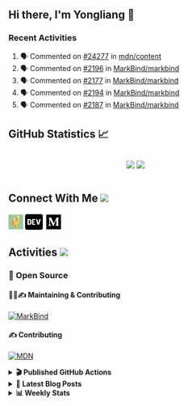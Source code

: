 ## Hi there, I'm Yongliang 👋

### Recent Activities

<!--START_SECTION:activity-->
1. 🗣 Commented on [#24277](https://github.com/mdn/content/issues/24277) in [mdn/content](https://github.com/mdn/content)
2. 🗣 Commented on [#2196](https://github.com/MarkBind/markbind/issues/2196) in [MarkBind/markbind](https://github.com/MarkBind/markbind)
3. 🗣 Commented on [#2177](https://github.com/MarkBind/markbind/issues/2177) in [MarkBind/markbind](https://github.com/MarkBind/markbind)
4. 🗣 Commented on [#2194](https://github.com/MarkBind/markbind/issues/2194) in [MarkBind/markbind](https://github.com/MarkBind/markbind)
5. 🗣 Commented on [#2187](https://github.com/MarkBind/markbind/issues/2187) in [MarkBind/markbind](https://github.com/MarkBind/markbind)
<!--END_SECTION:activity-->

## GitHub Statistics :chart_with_upwards_trend:
<div align="center">
<div style="display: flex; align-items: center; justify-content: center;">

[![](https://github-readme-stats-tlylt.vercel.app/api?username=tlylt&show_icons=true&theme=tokyonight&hide_border=true&locale=en)](https://github.com/tlylt)
[![](https://github-readme-streak-stats.herokuapp.com/?user=tlylt&theme=tokyonight&hide_border=true)](https://github.com/tlylt)
</div>
</div>

## Connect With Me <img src="https://media.giphy.com/media/2wh5K5yE3ulp3xgYcG/giphy-downsized.gif" width="30">

<a href="https://www.yongliangliu.com/" target="_blank"><img align="center" src="static/site-icon.png" alt="yongliangliu.com" height="29" width="29" /></a>
<a href="https://dev.to/tlylt" target="_blank"><img align="center" src="static/dev-badge.svg" alt="dev.to/tlylt" height="35" width="35" /></a>
<a href="https://tlylt.medium.com" target="_blank"><img align="center" src="static/medium.png" alt="tlylt.medium.com" height="35" width="35" /></a>

## Activities <img src="https://media.giphy.com/media/WUlplcMpOCEmTGBtBW/giphy.gif" width="30">

### 🔭 Open Source

#### 👷‍♂️✍️ Maintaining & Contributing
[![MarkBind](https://github-readme-stats-tlylt.vercel.app/api/pin/?username=markbind&repo=markbind)](https://github.com/MarkBind/markbind)

#### ✍️ Contributing
[![MDN](https://github-readme-stats-tlylt.vercel.app/api/pin/?username=mdn&repo=content)](https://github.com/mdn/content)

<details>
<summary> <b>🎬 Published GitHub Actions </b> </summary>

[![install-graphviz](https://github-readme-stats-tlylt.vercel.app/api/pin/?username=tlylt&repo=install-graphviz)](https://github.com/tlylt/install-graphviz)

[![reposense-action](https://github-readme-stats-tlylt.vercel.app/api/pin/?username=tlylt&repo=reposense-action)](https://github.com/tlylt/reposense-action)

[![markbin-action](https://github-readme-stats-tlylt.vercel.app/api/pin/?username=markbind&repo=markbind-action)](https://github.com/MarkBind/markbind-action)

</details>

<details>
<summary> <b>📕 Latest Blog Posts</b> </summary>

<!-- BLOG-POST-LIST:START -->
- [Deploy a ChatGPT API Server in no time](https://www.yongliangliu.com/blog/chatgpt-nextjs-server/)
- [Creating a regex-based Markdown parser in TypeScript](https://www.yongliangliu.com/blog/rmark/)
- [Create VSCode Snippets for Markdown Blog Workflows](https://www.yongliangliu.com/blog/vscode-snippets/)
- [Brag Doc 2023](https://www.yongliangliu.com/blog/brag-doc-2023/)
- [My Journey into Open Source](https://www.yongliangliu.com/blog/my-journey-into-open-source/)
<!-- BLOG-POST-LIST:END -->

</details>

<details>
<summary> <b>📊 Weekly Stats</b> </summary>

<!--START_SECTION:waka-->
![Code Time](http://img.shields.io/badge/Code%20Time-849%20hrs%2058%20mins-blue)

**🐱 My GitHub Data** 

> 📦 605.4 kB Used in GitHub's Storage 
 > 
> 🏆 696 Contributions in the Year 2023
 > 
> 🚫 Not Opted to Hire
 > 
> 📜 166 Public Repositories 
 > 
> 🔑 29 Private Repositories 
 > 
**I'm an Early 🐤** 

```text
🌞 Morning                1734 commits        ██████████░░░░░░░░░░░░░░░   40.96 % 
🌆 Daytime                1181 commits        ███████░░░░░░░░░░░░░░░░░░   27.90 % 
🌃 Evening                1187 commits        ███████░░░░░░░░░░░░░░░░░░   28.04 % 
🌙 Night                  131 commits         █░░░░░░░░░░░░░░░░░░░░░░░░   03.09 % 
```
📅 **I'm Most Productive on Sunday** 

```text
Monday                   633 commits         ████░░░░░░░░░░░░░░░░░░░░░   14.95 % 
Tuesday                  629 commits         ████░░░░░░░░░░░░░░░░░░░░░   14.86 % 
Wednesday                603 commits         ████░░░░░░░░░░░░░░░░░░░░░   14.25 % 
Thursday                 591 commits         ███░░░░░░░░░░░░░░░░░░░░░░   13.96 % 
Friday                   570 commits         ███░░░░░░░░░░░░░░░░░░░░░░   13.47 % 
Saturday                 513 commits         ███░░░░░░░░░░░░░░░░░░░░░░   12.12 % 
Sunday                   694 commits         ████░░░░░░░░░░░░░░░░░░░░░   16.39 % 
```


📊 **This Week I Spent My Time On** 

```text
🕑︎ Time Zone: Asia/Singapore

💬 Programming Languages: 
Markdown                 10 hrs 50 mins      ██████████░░░░░░░░░░░░░░░   41.18 % 
TypeScript               8 hrs 12 mins       ████████░░░░░░░░░░░░░░░░░   31.13 % 
C#                       2 hrs 26 mins       ██░░░░░░░░░░░░░░░░░░░░░░░   09.29 % 
HTML                     1 hr 10 mins        █░░░░░░░░░░░░░░░░░░░░░░░░   04.48 % 
JavaScript               1 hr 2 mins         █░░░░░░░░░░░░░░░░░░░░░░░░   03.93 % 
```


 Last Updated on 07/03/2023 00:41:07 UTC
<!--END_SECTION:waka-->

</details>
